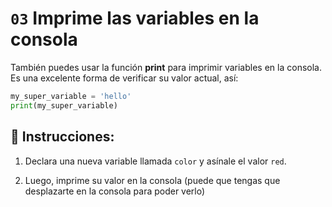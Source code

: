 # `03` Imprime las variables en la consola

También puedes usar la función **print** para imprimir variables en la consola. Es una excelente forma de verificar su valor actual, así:

```py
my_super_variable = 'hello'
print(my_super_variable)
```

## 📝 Instrucciones:

1. Declara una nueva variable llamada `color` y asínale el valor `red`.

2. Luego, imprime su valor en la consola (puede que tengas que desplazarte en la consola para poder verlo)
